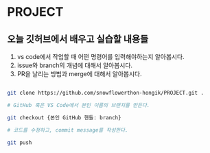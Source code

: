 # PROJECT

## 오늘 깃허브에서 배우고 실습할 내용들

1. vs code에서 작업할 때 어떤 명령어를 입력해야하는지 알아봅시다.
2. issue와 branch의 개념에 대해서 알아봅시다.
3. PR을 날리는 방법과 merge에 대해서 알아봅시다.

```bash

git clone https://github.com/snowflowerthon-hongik/PROJECT.git .

# GitHub 혹은 VS Code에서 본인 이름의 브랜치를 만든다.

git checkout {본인 GitHub 핸들: branch}

# 코드를 수정하고, commit message를 작성한다.

git push
```
